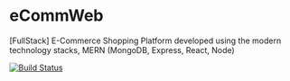 # eCommWeb
[FullStack] E-Commerce Shopping Platform developed using the modern technology stacks, MERN (MongoDB, Express, React, Node)

[![Build Status](https://travis-ci.com/alichtman/shallow-backup.svg?branch=master)](https://travis-ci.com/alichtman/shallow-backup)
